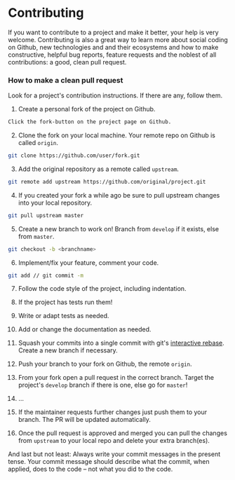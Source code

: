 Contributing
============
If you want to contribute to a project and make it better, your help is very welcome. Contributing is also a great way to learn more about social coding on Github, new technologies and and their ecosystems and how to make constructive, helpful bug reports, feature requests and the noblest of all contributions: a good, clean pull request.

### How to make a clean pull request

Look for a project's contribution instructions. If there are any, follow them.

1. Create a personal fork of the project on Github.
```bash
Click the fork-button on the project page on Github.
```
2. Clone the fork on your local machine. Your remote repo on Github is called `origin`.
```bash
git clone https://github.com/user/fork.git
```
3. Add the original repository as a remote called `upstream`.
```bash
git remote add upstream https://github.com/original/project.git
```
4. If you created your fork a while ago be sure to pull upstream changes into your local repository.
```bash
git pull upstream master
```
5. Create a new branch to work on! Branch from `develop` if it exists, else from `master`.
```bash
git checkout -b <branchname>
```
6. Implement/fix your feature, comment your code.
```bash
git add // git commit -m
```
7. Follow the code style of the project, including indentation.
8. If the project has tests run them!
9. Write or adapt tests as needed.
10. Add or change the documentation as needed.
11. Squash your commits into a single commit with git's [interactive rebase](https://help.github.com/articles/interactive-rebase). Create a new branch if necessary.

12. Push your branch to your fork on Github, the remote `origin`.
13. From your fork open a pull request in the correct branch. Target the project's `develop` branch if there is one, else go for `master`!
14. …
15. If the maintainer requests further changes just push them to your branch. The PR will be updated automatically.
16. Once the pull request is approved and merged you can pull the changes from `upstream` to your local repo and delete
your extra branch(es).

And last but not least: Always write your commit messages in the present tense. Your commit message should describe what the commit, when applied, does to the code – not what you did to the code.

